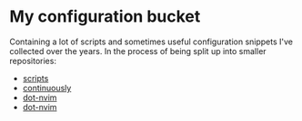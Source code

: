 # My configuration bucket

Containing a lot of scripts and sometimes useful configuration snippets I've collected over the years.
In the process of being split up into smaller repositories:
* [scripts](https://git.sr.ht/~rootmos/scripts)
* [continuously](https://github.com/rootmos/continuously)
* [dot-nvim](https://git.sr.ht/~rootmos/dot-nvim)
* [dot-nvim](https://git.sr.ht/~rootmos/media)

